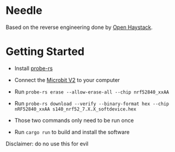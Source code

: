 # Needle

Based on the reverse engineering done by [Open Haystack](https://github.com/seemoo-lab/openhaystack).

# Getting Started

- Install [probe-rs](https://probe.rs/)
- Connect the [Microbit V2](https://microbit.org/) to your computer
- Run `probe-rs erase --allow-erase-all --chip nrf52840_xxAA`
- Run `probe-rs download --verify --binary-format hex --chip nRF52840_xxAA s140_nrf52_7.X.X_softdevice.hex`
- Those two commands only need to be run once

- Run `cargo run` to build and install the software

Disclaimer: do no use this for evil
